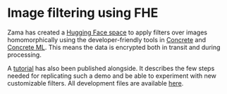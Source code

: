 # Image filtering using FHE

Zama has created a [Hugging Face space](https://huggingface.co/spaces/zama-fhe/encrypted_image_filtering) to apply filters over images homomorphically using the developer-friendly tools in [Concrete](https://github.com/zama-ai/concrete) and [Concrete ML](https://github.com/zama-ai/concrete-ml). This means the data is encrypted both in transit and during processing.

A [tutorial](https://www.zama.ai/post/encrypted-image-filtering-using-homomorphic-encryption) has also been published alongside. It describes the few steps needed for replicating such a demo and be able to experiment with new customizable filters. All development files are available [here](https://huggingface.co/spaces/zama-fhe/encrypted_image_filtering/tree/main).
